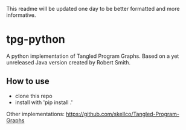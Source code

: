 This readme will be updated one day to be better formatted and more informative.

# tpg-python
A python implementation of Tangled Program Graphs. Based on a yet unreleased  Java version created by Robert Smith.

## How to use
- clone this repo
- install with 'pip install .'

Other implementations:
https://github.com/skellco/Tangled-Program-Graphs

